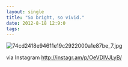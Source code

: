 ```yaml
---
layout: single
title: "So bright, so vivid."
date: 2012-8-18 12:9:0
tags: 
---
```


![74cd2418e94611e19c2922000a1e87be_7.jpg][1]

via Instagram http://instagr.am/p/OeVDIVJLyB/




   [1]: http://distilleryimage9.s3.amazonaws.com/74cd2418e94611e19c2922000a1e87be_7.jpg
